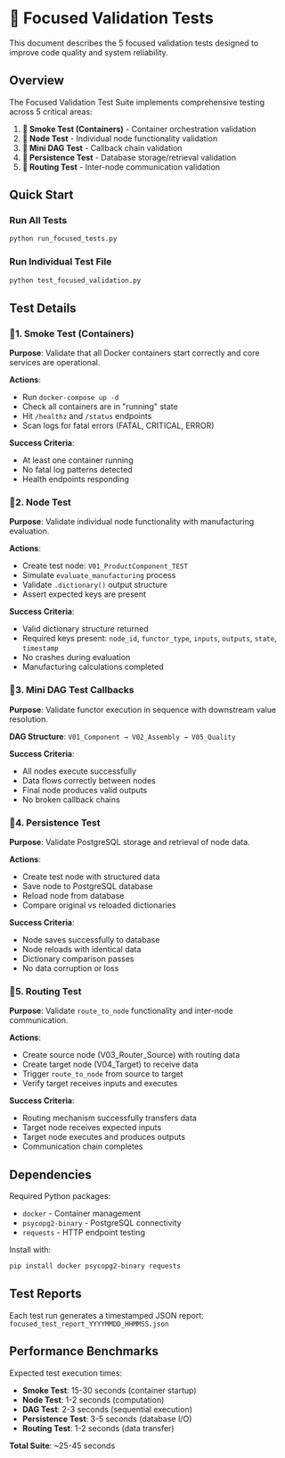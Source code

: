 # 🎯 Focused Validation Tests

This document describes the 5 focused validation tests designed to improve code quality and system reliability.

## Overview

The Focused Validation Test Suite implements comprehensive testing across 5 critical areas:

1. **🔹 Smoke Test (Containers)** - Container orchestration validation
2. **🔹 Node Test** - Individual node functionality validation  
3. **🔹 Mini DAG Test** - Callback chain validation
4. **🔹 Persistence Test** - Database storage/retrieval validation
5. **🔹 Routing Test** - Inter-node communication validation

## Quick Start

### Run All Tests
```bash
python run_focused_tests.py
```

### Run Individual Test File
```bash
python test_focused_validation.py
```

## Test Details

### 🔹1. Smoke Test (Containers)

**Purpose**: Validate that all Docker containers start correctly and core services are operational.

**Actions**:
- Run `docker-compose up -d`
- Check all containers are in "running" state
- Hit `/healthz` and `/status` endpoints
- Scan logs for fatal errors (FATAL, CRITICAL, ERROR)

**Success Criteria**:
- At least one container running
- No fatal log patterns detected
- Health endpoints responding

### 🔹2. Node Test

**Purpose**: Validate individual node functionality with manufacturing evaluation.

**Actions**:
- Create test node: `V01_ProductComponent_TEST`
- Simulate `evaluate_manufacturing` process
- Validate `.dictionary()` output structure
- Assert expected keys are present

**Success Criteria**:
- Valid dictionary structure returned
- Required keys present: `node_id`, `functor_type`, `inputs`, `outputs`, `state`, `timestamp`
- No crashes during evaluation
- Manufacturing calculations completed

### 🔹3. Mini DAG Test Callbacks

**Purpose**: Validate functor execution in sequence with downstream value resolution.

**DAG Structure**: `V01_Component → V02_Assembly → V05_Quality`

**Success Criteria**:
- All nodes execute successfully
- Data flows correctly between nodes
- Final node produces valid outputs
- No broken callback chains

### 🔹4. Persistence Test

**Purpose**: Validate PostgreSQL storage and retrieval of node data.

**Actions**:
- Create test node with structured data
- Save node to PostgreSQL database
- Reload node from database
- Compare original vs reloaded dictionaries

**Success Criteria**:
- Node saves successfully to database
- Node reloads with identical data
- Dictionary comparison passes
- No data corruption or loss

### 🔹5. Routing Test

**Purpose**: Validate `route_to_node` functionality and inter-node communication.

**Actions**:
- Create source node (V03_Router_Source) with routing data
- Create target node (V04_Target) to receive data
- Trigger `route_to_node` from source to target
- Verify target receives inputs and executes

**Success Criteria**:
- Routing mechanism successfully transfers data
- Target node receives expected inputs
- Target node executes and produces outputs
- Communication chain completes

## Dependencies

Required Python packages:
- `docker` - Container management
- `psycopg2-binary` - PostgreSQL connectivity
- `requests` - HTTP endpoint testing

Install with:
```bash
pip install docker psycopg2-binary requests
```

## Test Reports

Each test run generates a timestamped JSON report: `focused_test_report_YYYYMMDD_HHMMSS.json`

## Performance Benchmarks

Expected test execution times:
- **Smoke Test**: 15-30 seconds (container startup)
- **Node Test**: 1-2 seconds (computation)
- **DAG Test**: 2-3 seconds (sequential execution)
- **Persistence Test**: 3-5 seconds (database I/O)
- **Routing Test**: 1-2 seconds (data transfer)

**Total Suite**: ~25-45 seconds
